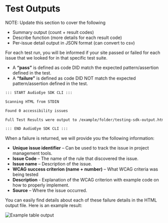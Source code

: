 # Test Outputs

NOTE: Update this section to cover the following
- Summary output (count + result codes)
- Describe function (more details for each result code)
- Per-issue detail output in JSON format (can convert to csv)

For each test run, you will be informed if your site passed or failed for each issue that we looked for in that specific test suite.

- A **“pass”** is defined as code DID match the expected pattern/assertion defined in the test.
- A **“failure”** is defined as code DID NOT match the expected pattern/assertion defined in the test.

```bash
::: START AudioEye SDK CLI :::

Scanning HTML from STDIN

Found 0 accessibility issues

Full Test Results were output to /example/folder/testing-sdk-output.html

::: END AudioEye SDK CLI :::
```

When a failure is returned, we will provide you the following information:
- **Unique issue identifier** – Can be used to track the issue in project management tools.
- **Issue Code** – The name of the rule that discovered the issue.
- **Issue name** – Description of the issue.
- **WCAG success criterion (name + number)** – What WCAG criteria was being tested
- **Description** - Explanation of the WCAG criterion with example code on how to properly implement.
- **Source** – Where the issue occurred.
<!-- - **Fix advice (plain text)** - Explanation of the issue discovered.
- **Fix (code snippet)** - Code example on how to fix the issue. -->

You can easily find details about each of these failure details in the HTML output file. Here is an example result:

![Example table output](/html-output-table.png)
